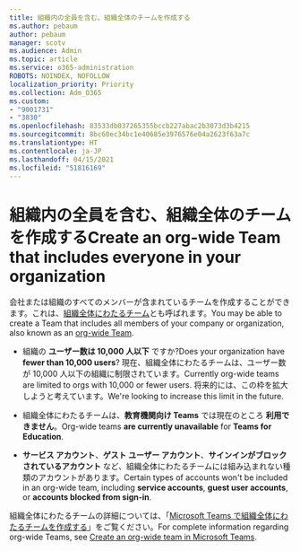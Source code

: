 ```yaml
---
title: 組織内の全員を含む、組織全体のチームを作成する
ms.author: pebaum
author: pebaum
manager: scotv
ms.audience: Admin
ms.topic: article
ms.service: o365-administration
ROBOTS: NOINDEX, NOFOLLOW
localization_priority: Priority
ms.collection: Adm_O365
ms.custom:
- "9001731"
- "3830"
ms.openlocfilehash: 83533db037265355bccb227abac2b3073d3b4215
ms.sourcegitcommit: 8bc60ec34bc1e40685e3976576e04a2623f63a7c
ms.translationtype: HT
ms.contentlocale: ja-JP
ms.lasthandoff: 04/15/2021
ms.locfileid: "51816169"
---
```

# <a name="create-an-org-wide-team-that-includes-everyone-in-your-organization"></a><span data-ttu-id="d13a5-102">組織内の全員を含む、組織全体のチームを作成する</span><span class="sxs-lookup"><span data-stu-id="d13a5-102">Create an org-wide Team that includes everyone in your organization</span></span>

<span data-ttu-id="d13a5-103">会社または組織のすべてのメンバーが含まれているチームを作成することができます。これは、[組織全体にわたるチーム](https://docs.microsoft.com/microsoftteams/create-an-org-wide-team)とも呼ばれます。</span><span class="sxs-lookup"><span data-stu-id="d13a5-103">You may be able to create a Team that includes all members of your company or organization, also known as an [org-wide Team](https://docs.microsoft.com/microsoftteams/create-an-org-wide-team).</span></span>

- <span data-ttu-id="d13a5-104">組織の **ユーザー数は 10,000 人以下** ですか?</span><span class="sxs-lookup"><span data-stu-id="d13a5-104">Does your organization have **fewer than 10,000 users**?</span></span> <span data-ttu-id="d13a5-105">現在、組織全体にわたるチームは、ユーザー数が 10,000 人以下の組織に制限されています。</span><span class="sxs-lookup"><span data-stu-id="d13a5-105">Currently org-wide teams are limited to orgs with 10,000 or fewer users.</span></span> <span data-ttu-id="d13a5-106">将来的には、この枠を拡大しようと考えています。</span><span class="sxs-lookup"><span data-stu-id="d13a5-106">We're looking to increase this limit in the future.</span></span>

- <span data-ttu-id="d13a5-107">組織全体にわたるチームは、**教育機関向け Teams** では現在のところ **利用できません**。</span><span class="sxs-lookup"><span data-stu-id="d13a5-107">Org-wide teams **are currently unavailable** for **Teams for Education**.</span></span>

- <span data-ttu-id="d13a5-108">**サービス アカウント**、**ゲスト ユーザー アカウント**、**サインインがブロックされているアカウント** など、組織全体にわたるチームには組み込まれない種類のアカウントがあります。</span><span class="sxs-lookup"><span data-stu-id="d13a5-108">Certain types of accounts won't be included in an org-wide team, including **service accounts**, **guest user accounts**, or **accounts blocked from sign-in**.</span></span>

<span data-ttu-id="d13a5-109">組織全体にわたるチームの詳細については、「[Microsoft Teams で組織全体にわたるチームを作成する](https://docs.microsoft.com/microsoftteams/create-an-org-wide-team)」をご覧ください。</span><span class="sxs-lookup"><span data-stu-id="d13a5-109">For complete information regarding org-wide Teams, see [Create an org-wide team in Microsoft Teams](https://docs.microsoft.com/microsoftteams/create-an-org-wide-team).</span></span> 
